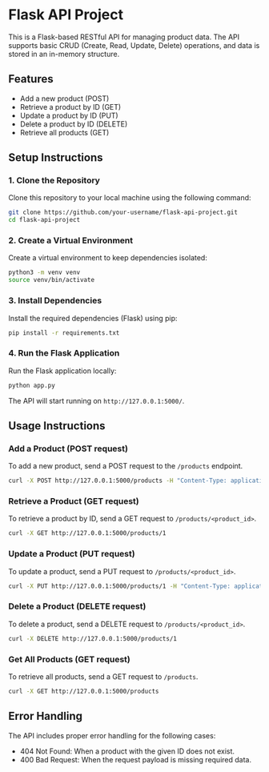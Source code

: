 
# Flask API Project

This is a Flask-based RESTful API for managing product data. The API supports basic CRUD (Create, Read, Update, Delete) operations, and data is stored in an in-memory structure.

## Features
- Add a new product (POST)
- Retrieve a product by ID (GET)
- Update a product by ID (PUT)
- Delete a product by ID (DELETE)
- Retrieve all products (GET)

## Setup Instructions

### 1. Clone the Repository
Clone this repository to your local machine using the following command:
```bash
git clone https://github.com/your-username/flask-api-project.git
cd flask-api-project
```

### 2. Create a Virtual Environment
Create a virtual environment to keep dependencies isolated:
```bash
python3 -m venv venv
source venv/bin/activate
```

### 3. Install Dependencies
Install the required dependencies (Flask) using pip:
```bash
pip install -r requirements.txt
```

### 4. Run the Flask Application
Run the Flask application locally:
```bash
python app.py
```

The API will start running on `http://127.0.0.1:5000/`.

## Usage Instructions

### Add a Product (POST request)
To add a new product, send a POST request to the `/products` endpoint.
```bash
curl -X POST http://127.0.0.1:5000/products -H "Content-Type: application/json" -d '{"id": 1, "name": "Product A", "price": 100}'
```

### Retrieve a Product (GET request)
To retrieve a product by ID, send a GET request to `/products/<product_id>`.
```bash
curl -X GET http://127.0.0.1:5000/products/1
```

### Update a Product (PUT request)
To update a product, send a PUT request to `/products/<product_id>`.
```bash
curl -X PUT http://127.0.0.1:5000/products/1 -H "Content-Type: application/json" -d '{"price": 150}'
```

### Delete a Product (DELETE request)
To delete a product, send a DELETE request to `/products/<product_id>`.
```bash
curl -X DELETE http://127.0.0.1:5000/products/1
```

### Get All Products (GET request)
To retrieve all products, send a GET request to `/products`.
```bash
curl -X GET http://127.0.0.1:5000/products
```

## Error Handling
The API includes proper error handling for the following cases:
- 404 Not Found: When a product with the given ID does not exist.
- 400 Bad Request: When the request payload is missing required data.
 
